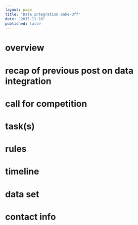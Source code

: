 ```yaml
---
layout: page
title: "Data Integration Bake-Off"
date: "2015-11-10"
published: false
---
```


# overview

# recap of previous post on data integration

# call for competition

# task(s)

# rules

# timeline

# data set

# contact info
